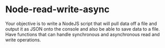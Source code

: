# Node-read-write-async

Your objective is to write a NodeJS script that will pull data off a file and output it as   JSON onto the console and also be able to save data to a file. Have functions that can handle  synchronous and asynchronous read and write operations.